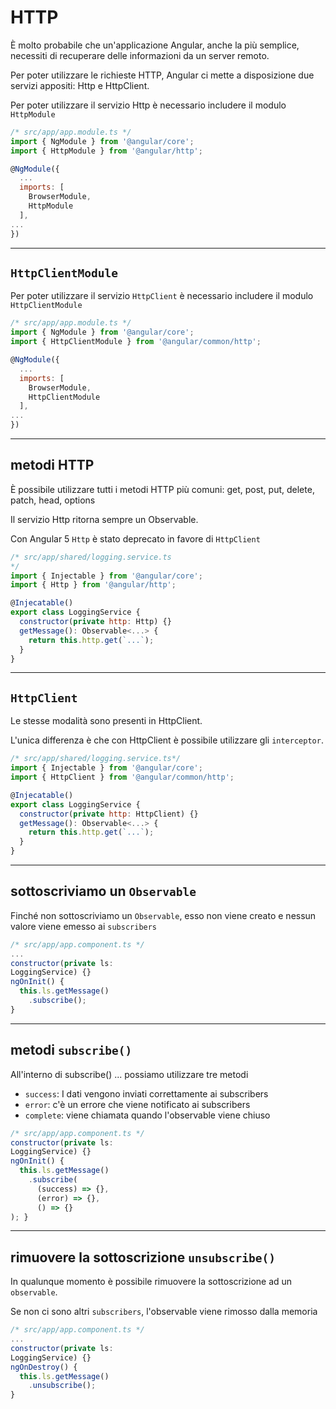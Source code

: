 # HTTP

È molto probabile che un'applicazione Angular, anche la più semplice, necessiti di recuperare delle informazioni da un server remoto.

Per poter utilizzare le richieste HTTP, Angular ci mette a disposizione due servizi appositi: Http e HttpClient.

Per poter utilizzare il servizio Http è necessario includere il modulo `HttpModule`

```javascript
/* src/app/app.module.ts */
import { NgModule } from '@angular/core';
import { HttpModule } from '@angular/http';

@NgModule({
  ...
  imports: [
    BrowserModule,
    HttpModule
  ],
...
})
```

---

## `HttpClientModule`

Per poter utilizzare il servizio `HttpClient` è necessario includere il modulo `HttpClientModule`


```javascript
/* src/app/app.module.ts */
import { NgModule } from '@angular/core';
import { HttpClientModule } from '@angular/common/http';

@NgModule({
  ...
  imports: [
    BrowserModule,
    HttpClientModule
  ],
...
})
```

---

## metodi HTTP

È possibile utilizzare tutti i metodi HTTP più comuni: get, post, put, delete, patch, head, options

Il servizio Http ritorna sempre un Observable.

Con Angular 5 `Http` è stato deprecato in favore di `HttpClient`

```javascript
/* src/app/shared/logging.service.ts
*/
import { Injectable } from '@angular/core';
import { Http } from '@angular/http';

@Injecatable()
export class LoggingService {
  constructor(private http: Http) {}
  getMessage(): Observable<...> {
    return this.http.get(`...`);
  }
}
```

---

## `HttpClient`

Le stesse modalità sono presenti in HttpClient.

L'unica differenza è che con HttpClient è possibile utilizzare
gli `interceptor`.

```javascript
/* src/app/shared/logging.service.ts*/
import { Injectable } from '@angular/core';
import { HttpClient } from '@angular/common/http';

@Injecatable()
export class LoggingService {
  constructor(private http: HttpClient) {}
  getMessage(): Observable<...> {
    return this.http.get(`...`);
  } 
}
```

---

## sottoscriviamo un `Observable`

Finché non sottoscriviamo un `Observable`, esso non viene creato e nessun valore viene emesso ai `subscribers`

```javascript
/* src/app/app.component.ts */
...
constructor(private ls:
LoggingService) {}
ngOnInit() {
  this.ls.getMessage()
    .subscribe();
}
```

---

## metodi `subscribe()`

All'interno di subscribe() ... possiamo utilizzare tre metodi 
* `success`: I dati vengono inviati correttamente ai subscribers 
* `error`: c'è un errore che viene notificato ai subscribers 
* `complete`: viene chiamata quando l'observable viene chiuso

```javascript
/* src/app/app.component.ts */
constructor(private ls:
LoggingService) {}
ngOnInit() {
  this.ls.getMessage()
    .subscribe(
      (success) => {},
      (error) => {},
      () => {}
); }
```

---

## rimuovere la sottoscrizione `unsubscribe()`

In qualunque momento è possibile rimuovere la sottoscrizione ad un `observable`.

Se non ci sono altri `subscribers`, l'observable viene rimosso dalla memoria

```javascript
/* src/app/app.component.ts */
...
constructor(private ls:
LoggingService) {}
ngOnDestroy() {
  this.ls.getMessage()
    .unsubscribe();
}
```

